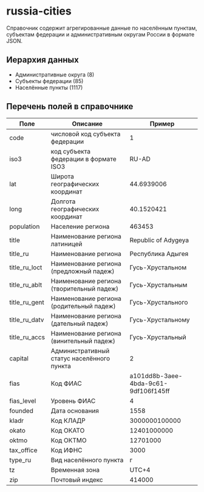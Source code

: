 # russia-cities

Справочник содержит агрегированные данные по населённым пунктам, субъектам федерации и административным округам России в формате JSON.

## Иерархия данных

* Административные округа (8)
 * Субъекты федерации (85)
  * Населённые пункты (1117)
  
## Перечень полей в справочнике

| Поле | Описание | Пример |
| ---- | -------- | -------- |
|  code | числовой код субъекта федерации | 1 |
|  iso3 | код субъекта федерации в формате ISO3 | RU-AD |
|  lat | Широта географических координат | 44.6939006 |
|  long | Долгота географических координат | 40.1520421 |
|  population | Население региона | 463453 |
|  title | Наименование региона латиницей | Republic of Adygeya |
|  title_ru | Наименование региона | Республика Адыгея |
|  title_ru_loct | Наименование региона (предложный падеж) | Гусь-Хрустальном |
|  title_ru_ablt | Наименование региона (творительный падеж) | Гусь-Хрустальным |
|  title_ru_gent | Наименование региона (родительный падеж) | Гусь-Хрустального |
|  title_ru_datv | Наименование региона (дательный падеж) | Гусь-Хрустальному |
|  title_ru_accs | Наименование региона (винительный падеж) | Гусь-Хрустальный |
|  capital | Административный статус населённого пункта | 2 |
|  fias | Код ФИАС | a101dd8b-3aee-4bda-9c61-9df106f145ff |
|  fias_level | Уровень ФИАС | 4 |
|  founded | Дата основания | 1558 |
|  kladr | Код КЛАДР | 3000000100000 |
|  okato | Код ОКАТО | 12401000000 |
|  oktmo | Код ОКТМО | 12701000 |
|  tax_office | Код ИФНС | 3000 |
|  type_ru | Вид населённого пункта | г |
|  tz | Временная зона | UTC+4 |
|  zip | Почтовый индекс | 414000 |
